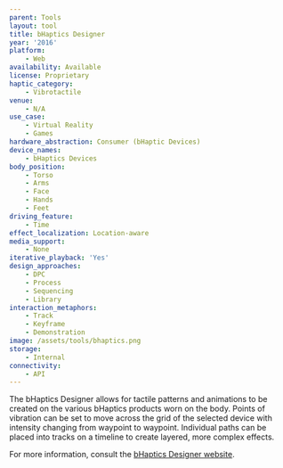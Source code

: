 ```yaml
---
parent: Tools
layout: tool
title: bHaptics Designer
year: '2016'
platform:
    - Web
availability: Available
license: Proprietary
haptic_category:
    - Vibrotactile
venue:
    - N/A
use_case:
    - Virtual Reality
    - Games
hardware_abstraction: Consumer (bHaptic Devices)
device_names:
    - bHaptics Devices
body_position:
    - Torso
    - Arms
    - Face
    - Hands
    - Feet
driving_feature:
    - Time
effect_localization: Location-aware
media_support:
    - None
iterative_playback: 'Yes'
design_approaches:
    - DPC
    - Process
    - Sequencing
    - Library
interaction_metaphors:
    - Track
    - Keyframe
    - Demonstration
image: /assets/tools/bhaptics.png
storage:
    - Internal
connectivity:
    - API
---
```

The bHaptics Designer allows for tactile patterns and animations to be created on the various bHaptics products worn on the body.
Points of vibration can be set to move across the grid of the selected device with intensity changing from waypoint to waypoint.
Individual paths can be placed into tracks on a timeline to create layered, more complex effects.

For more information, consult the [bHaptics Designer website](https://designer.bhaptics.com/).
